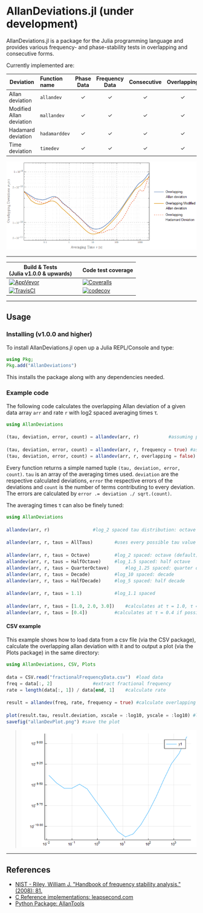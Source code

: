 # AllanDeviations.jl (under development)

AllanDeviations.jl is a package for the Julia programming language
and provides various frequency- and phase-stability tests in overlapping
and consecutive forms.

Currently implemented are:

|Deviation|Function name|Phase Data|Frequency Data|Consecutive|Overlapping|
|---------|:------------|:--------:|:------------:|:---------:|:---------:|
|Allan deviation|`allandev`|✓|✓|✓|✓|
|Modified Allan deviation|`mallandev`|✓|✓|✓|✓|
|Hadamard deviation|`hadamarddev`|✓|✓|✓|✓|
|Time deviation|`timedev`|✓|✓|✓|✓|

![example calculation](./doc/src/img/DeviationResults.png "Example calculation of two potassium D2-frequency references.")

---
|Build & Tests<br>(Julia v1.0.0 & upwards)| |Code test coverage|
|-------------|-|------------------|
|[![AppVeyor](https://ci.appveyor.com/api/projects/status/x28fou4fc8mnf2o7/branch/master?svg=true)](https://ci.appveyor.com/project/JulienKluge/allandeviations-jl/branch/master)| |[![Coveralls](https://coveralls.io/repos/github/JulienKluge/AllanDeviations.jl/badge.svg?branch=master)](https://coveralls.io/github/JulienKluge/AllanDeviations.jl?branch=master)|
[![TravisCI](https://travis-ci.org/JulienKluge/AllanDeviations.jl.svg?branch=master)](https://travis-ci.org/JulienKluge/AllanDeviations.jl)| |[![codecov](https://codecov.io/gh/JulienKluge/AllanDeviations.jl/branch/master/graph/badge.svg)](https://codecov.io/gh/JulienKluge/AllanDeviations.jl)|

---
## Usage

### Installing (v1.0.0 and higher)
To install AllanDeviations.jl open up a Julia REPL/Console and type:
```Julia
using Pkg;
Pkg.add("AllanDeviations")
```
This installs the package along with any dependencies needed.

### Example code

The following code calculates the overlapping Allan deviation of a given data array `arr` and rate `r` with log2 spaced averaging times τ.
```Julia
using AllanDeviations

(tau, deviation, error, count) = allandev(arr, r)			#assuming phase data

(tau, deviation, error, count) = allandev(arr, r, frequency = true)	#assuming frequency data
(tau, deviation, error, count) = allandev(arr, r, overlapping = false)	#non-overlapping/consecutive
```
Every function returns a simple named tuple `(tau, deviation, error, count)`. `tau` is an array of the averaging times used. `deviation` are the respective calculated deviations, `error` the respective errors of the deviations and `count` is the number of terms contributing to every deviation.<br>The errors are calculated by `error .= deviation ./ sqrt.(count)`.

The averaging times τ can also be finely tuned:
```Julia
using AllanDeviations

allandev(arr, r)				#log_2 spaced tau distribution: octave

allandev(arr, r, taus = AllTaus)		#uses every possible tau value

allandev(arr, r, taus = Octave)			#log_2 spaced: octave (default)
allandev(arr, r, taus = HalfOctave)		#log_1.5 spaced: half octave
allandev(arr, r, taus = QuarterOctave)		#log_1.25 spaced: quarter octave
allandev(arr, r, taus = Decade)			#log_10 spaced: decade
allandev(arr, r, taus = HalfDecade)		#log_5 spaced: half decade

allandev(arr, r, taus = 1.1)			#log_1.1 spaced

allandev(arr, r, taus = [1.0, 2.0, 3.0])	#calculates at τ = 1.0, τ = 2.0 and τ = 3.0 if possible
allandev(arr, r, taus = [0.4])			#calculates at τ = 0.4 if possible
```

#### CSV example
This example shows how to load data from a csv file (via the CSV package), calculate the overlapping allan deviation with it and to output a plot (via the Plots package) in the same directory:

```Julia
using AllanDeviations, CSV, Plots

data = CSV.read("fractionalFrequencyData.csv")	#load data
freq = data[:, 2]				#extract fractional frequency
rate = length(data[:, 1]) / data[end, 1]	#calculate rate

result = allandev(freq, rate, frequency = true)	#calculate overlapping allan deviation

plot(result.tau, result.deviation, xscale = :log10, yscale = :log10) #log-log plot everything
savefig("allanDevPlot.png") #save the plot
```
> ![resulting plot](./doc/src/img/allanDevPlot.png "resulting image")

---
## References
+ [NIST - Riley, William J. "Handbook of frequency stability analysis." (2008): 81.](https://nvlpubs.nist.gov/nistpubs/Legacy/SP/nistspecialpublication1065.pdf)
+ [C Reference implementations: leapsecond.com](http://www.leapsecond.com/tools/adev_lib.c)
+ [Python Package: AllanTools](https://pypi.org/project/AllanTools/)